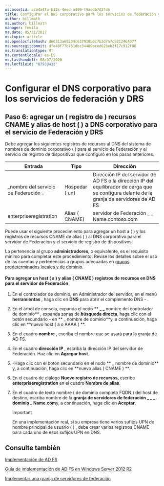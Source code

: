 ```yaml
---
ms.assetid: aca4a4fa-b12c-4eed-a499-f9aedb7d2fd6
title: Configurar el DNS corporativo para los servicios de federación y DRS
author: billmath
ms.author: billmath
manager: femila
ms.date: 05/31/2017
ms.topic: article
ms.openlocfilehash: de0313a65234c637018b0c7b2d7a7c9212464077
ms.sourcegitcommit: dfa48f77b751dbc34409aced628eb2f17c912f08
ms.translationtype: MT
ms.contentlocale: es-ES
ms.lasthandoff: 08/07/2020
ms.locfileid: "87938433"
---
```

# <a name="configure-corporate-dns-for-the-federation-service-and-drs"></a>Configurar el DNS corporativo para los servicios de federación y DRS

## <a name="step-6-add-a-host-a-and-alias-cname-resource-record-to-corporate-dns-for-the-federation-service-and-drs"></a>Paso 6: agregar un \( registro de \) recursos CNAME y alias de host \( \) a DNS corporativo para el servicio de Federación y DRS
Debe agregar los siguientes registros de recursos al DNS del sistema de nombres de dominio corporativo \( \) para el servicio de Federación y el servicio de registro de dispositivos que configuró en los pasos anteriores.

|Entrada|Tipo|Dirección|
|---------|--------|-----------|
|\_nombre del servicio de Federación \_|Hospedar \( un\)|Dirección IP del servidor de AD FS o la dirección IP del equilibrador de carga que se configura delante de la granja de servidores de AD FS|
|enterpriseregistration|Alias \( CNAME\)|servidor de Federación \_ \_ Name.contoso.com|

Puede usar el siguiente procedimiento para agregar un host a \( \) y los registros de recursos CNAME de alias \( \) al DNS corporativo para el servidor de Federación y el servicio de registro de dispositivos.

La pertenencia al grupo **administradores**, o equivalente, es el requisito mínimo para completar este procedimiento.  Revise los detalles sobre el uso de las cuentas y pertenencias a grupos adecuadas en [grupos predeterminados locales y de dominio](https://go.microsoft.com/fwlink/?LinkId=83477).

#### <a name="to-add-a-host-a-and-alias-cname-resource-records-to-dns-for-your-federation-server"></a>Para agregar un host \( a \) y alias \( CNAME \) registros de recursos en DNS para el servidor de Federación

1.  En el controlador de dominio, en Administrador del servidor, en el menú **herramientas** , haga clic en **DNS** para abrir el complemento DNS \- .

2.  En el árbol de consola, expanda el nodo ** \_ \_ nombre del controlador de dominio** , expanda zonas de **búsqueda directa**, haga clic con el botón secundario \- en ** \_ nombre de dominio**y, a continuación, haga clic en **nuevo host \( a o AAAA \) **.

3.  En el cuadro **nombre** , escriba el nombre que se usará para la granja de AD FS.

4.  En el cuadro **dirección IP** , escriba la dirección IP del servidor de Federación. Haz clic en **Agregar host**.

5.  \-Haga clic con el botón secundario en el nodo ** \_ nombre de dominio** y, a continuación, haga clic en **nuevo alias \( CNAME \) **.

6.  En el cuadro de diálogo **Nuevo registro de recursos**, escribe **enterpriseregistration** en el cuadro **Nombre de alias**.

7.  En el cuadro de texto nombre \( de dominio completo FQDN \) del host de destino, escriba nombre de la **granja de servidores de federación \_ \_ \_ . dominio \_ Name.com**y, a continuación, haga clic en **Aceptar**.

    > [!IMPORTANT]
    > En una implementación real, si su empresa tiene varios sufijos UPN de nombre principal de usuario \( \) , debe crear varios registros CNAME para cada uno de esos sufijos UPN en DNS.

## <a name="see-also"></a>Consulte también

[Implementación de AD FS](../../ad-fs/AD-FS-Deployment.md)

[Guía de implementación de AD FS en Windows Server 2012 R2](../../ad-fs/deployment/Windows-Server-2012-R2-AD-FS-Deployment-Guide.md)

[Implementar una granja de servidores de federación](../../ad-fs/deployment/Deploying-a-Federation-Server-Farm.md)



